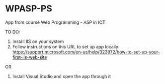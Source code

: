 # WPASP-PS
App from course Web Programming - ASP in ICT 

TO DO:

1. Install IIS on your system
2. Follow instructions on this URL to set up app locally: https://support.microsoft.com/en-us/help/323972/how-to-set-up-your-first-iis-web-site

OR

1. Install Visual Studio and open the app through it
